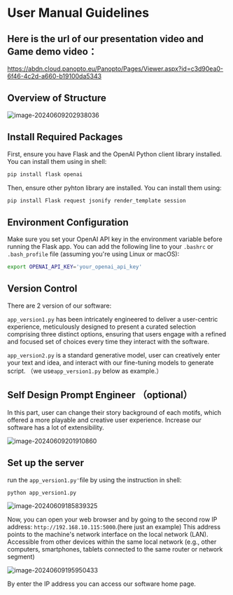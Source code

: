 # **User Manual Guidelines**



## Here is the url of our presentation video and Game demo video：



https://abdn.cloud.panopto.eu/Panopto/Pages/Viewer.aspx?id=c3d90ea0-6f46-4c2d-a660-b19100da5343

## Overview of Structure 

![image-20240609202938036](C:\Users\86132\AppData\Roaming\Typora\typora-user-images\image-20240609202938036.png)



## Install Required Packages

First, ensure you have Flask and the OpenAI Python client library installed. You can install them using in shell:

```sh
pip install flask openai
```

Then, ensure other pyhton library are installed. You can install them using:

```sh
pip install Flask request jsonify render_template session
```



## Environment Configuration

Make sure you set your OpenAI API key in the environment variable before running the Flask app. You can add the following line to your `.bashrc` or `.bash_profile` file (assuming you're using Linux or macOS):

```sh
export OPENAI_API_KEY='your_openai_api_key'
```



## Version Control

There are 2 version of our software:

 `app_version1.py`  has been intricately engineered to deliver a user-centric experience, meticulously designed to present a curated selection comprising three distinct options, ensuring that users engage with a refined and focused set of choices every time they interact with the software.

 `app_version2.py`  is a standard generative  model, user can creatively enter your text and idea, and interact with our fine-tuning models to generate script. （we use`app_version1.py` below as example.）



## Self Design Prompt Engineer （optional）

In this part, user can change their story background of each motifs, which offered a more playable and creative user experience. Increase our software has a lot of extensibility.

![image-20240609201910860](C:\Users\86132\AppData\Roaming\Typora\typora-user-images\image-20240609201910860.png)



## Set up the server

run the `app_version1.py'`file by using the instruction in shell:

```sh
python app_version1.py
```



![image-20240609185839325](C:\Users\86132\AppData\Roaming\Typora\typora-user-images\image-20240609185839325.png)



Now, you can open your web browser and by going to  the second row  IP address: `http://192.168.10.115:5000`.(here just an example) This address points to the machine's network interface on the local network (LAN).  Accessible from other devices within the same local network (e.g., other computers, smartphones, tablets connected to the same router or network segment)



![image-20240609195950433](C:\Users\86132\AppData\Roaming\Typora\typora-user-images\image-20240609195950433.png)

By enter the IP address you can access our software home page.





















